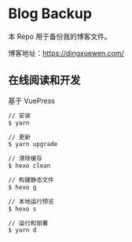# Blog Backup

本 Repo 用于备份我的博客文件。

博客地址：https://dingxuewen.com/

## 在线阅读和开发

基于 VuePress

```bash
// 安装
$ yarn

// 更新
$ yarn upgrade

// 清除缓存
$ hexo clean

// 构建静态文件
$ hexo g

// 本地运行预览
$ hexo s

// 运行和部署
$ yarn d
```

